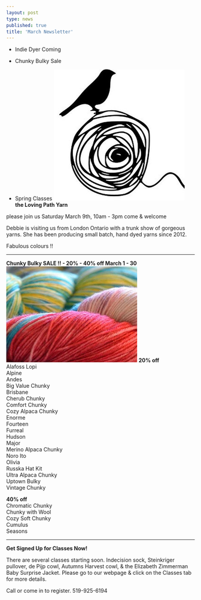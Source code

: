 ```yaml
---
layout: post
type: news
published: true
title: 'March Newsletter'
---
```


- Indie Dyer Coming

- Chunky Bulky Sale

- Spring Classes
<img src="/img/loving_path.gif"><br />
<strong>the Loving Path Yarn</strong>
 
please join us
Saturday March 9th, 10am - 3pm
come & welcome

Debbie is visiting us from London Ontario with a trunk show of gorgeous yarns. She has been producing small batch, hand dyed yarns since 2012. 
 
Fabulous colours !!

<hr />
<strong>Chunky Bulky SALE !! - 20% - 40% off March 1 - 30</strong>
<img src="/img/chunky_sale.jpg">
<strong>20% off</strong><br />
Alafoss Lopi <br />
Alpine<br />
Andes<br />
Big Value Chunky<br />
Brisbane<br />
Cherub Chunky<br />
Comfort Chunky<br />
Cozy Alpaca Chunky<br />
Enorme<br />
Fourteen<br />
Furreal<br />
Hudson<br />
Major<br />
Merino Alpaca Chunky <br />
Noro Ito<br />
Olivia<br />
Russka Hat Kit<br />
Ultra Alpaca Chunky<br />
Uptown Bulky<br />
Vintage Chunky<br />

<strong>40% off</strong><br />
Chromatic Chunky<br />
Chunky with Wool<br />
Cozy Soft Chunky<br />
Cumulus<br />
Seasons<br />
<hr />
<strong>Get Signed Up for Classes Now!</strong>  

There are several classes starting soon.  Indecision sock, Steinkriger pullover, de Pijp cowl, Autumns Harvest cowl, & the Elizabeth Zimmerman Baby Surprise Jacket.
Please go to our webpage & click on the Classes tab for more details.

Call or come in to register.
519-925-6194 
